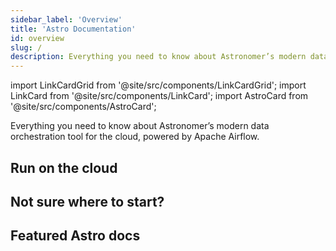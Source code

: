 ```yaml
---
sidebar_label: 'Overview'
title: 'Astro Documentation'
id: overview
slug: /
description: Everything you need to know about Astronomer’s modern data orchestration tool for the cloud, powered by Apache Airflow.
---
```

import LinkCardGrid from '@site/src/components/LinkCardGrid';
import LinkCard from '@site/src/components/LinkCard';
import AstroCard from '@site/src/components/AstroCard';

<p class="DocItem__header-description">Everything you need to know about Astronomer’s modern data orchestration tool for the cloud, powered by Apache Airflow.</p>

<AstroCard />

## Run on the cloud

<LinkCardGrid>
  <LinkCard topIcon label="Create a deployment" description="A deployment is an instance of Apache Airflow." href="/astro/create-deployment" icon="/img/deployment.svg" />
  <LinkCard topIcon label="Deploy Code" description="Get your DAGs up and running on Airflow." href="/astro/deploy-code" icon="/img/code.svg" />
  <LinkCard topIcon label="Automate with CI/CD" description="Push code and deploy to Airflow on Astronomer." href="/astro/ci-cd" icon="/img/automation.svg" />
</LinkCardGrid>

## Not sure where to start?

<LinkCardGrid>
  <LinkCard label="Get started with Apache Airflow" description="Learn how to run Apache Airflow locally with open source tools." href="/learn/get-started-with-airflow" icon="/img/airflow-logo.png" />
  <LinkCard label="Write a DAG with the Astro Python SDK" description="Learn how to write an ETL pipeline with the Astro Python SDK." href="/learn/astro-python-sdk" icon="/img/astro-monogram.svg" />
</LinkCardGrid>

## Featured Astro docs

<LinkCardGrid>
  <LinkCard truncate label="Create a project" description="Create all of the necessary files to run Airflow locally or on Astro." href="/astro/create-project" />
  <LinkCard truncate label="CI/CD" description="Automate code deploys to Astro using templates for popular CI/CD tools." href="/astro/ci-cd" />
  <LinkCard truncate label="Add and remove Astro users" description="Manage your team's roles and permissions on Astro." href="/astro/add-user" />
</LinkCardGrid>
